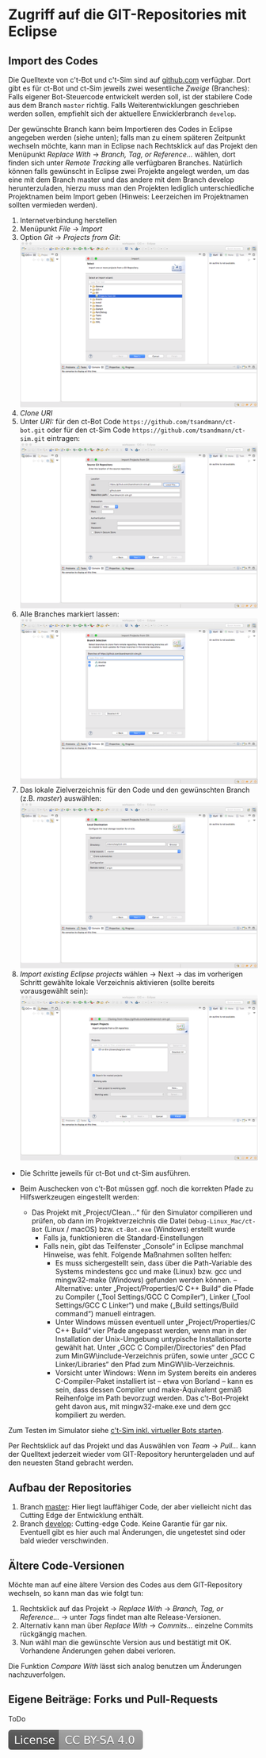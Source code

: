 # Zugriff auf die GIT-Repositories mit Eclipse

## Import des Codes

Die Quelltexte von c't-Bot und c't-Sim sind auf [github.com](https://github.com) verfügbar. Dort gibt es für ct-Bot und ct-Sim jeweils zwei wesentliche *Zweige* (Branches): Falls eigener Bot-Steuercode entwickelt werden soll, ist der stabilere Code aus dem Branch `master` richtig. Falls Weiterentwicklungen geschrieben werden sollen, empfiehlt sich der aktuellere Enwicklerbranch `develop`.

Der gewünschte Branch kann beim Importieren des Codes in Eclipse angegeben werden (siehe unten); falls man zu einem späteren Zeitpunkt wechseln möchte, kann man in Eclipse nach Rechtsklick auf das Projekt den Menüpunkt *Replace With* -> *Branch, Tag, or Reference...* wählen, dort finden sich unter *Remote Tracking* alle verfügbaren Branches. Natürlich können falls gewünscht in Eclipse zwei Projekte angelegt werden, um das eine mit dem Branch master und das andere mit dem Branch develop herunterzuladen, hierzu muss man den Projekten lediglich unterschiedliche Projektnamen beim Import geben (Hinweis: Leerzeichen im Projektnamen sollten vermieden werden).

1. Internetverbindung herstellen
1. Menüpunkt *File* -> *Import*
1. Option *Git* -> *Projects from Git*:
  ![Image: 'git_import.png'](git_import.png)
1. *Clone URI*
1. Unter *URI:* für den ct-Bot Code `https://github.com/tsandmann/ct-bot.git` oder für den ct-Sim Code `https://github.com/tsandmann/ct-sim.git` eintragen:
  ![Image: 'git_uri.png'](git_uri.png)
1. Alle Branches markiert lassen:
  ![Image: 'git_branches.png'](git_branches.png)
1. Das lokale Zielverzeichnis für den Code und den gewünschten Branch (z.B. *master*) auswählen:
  ![Image: 'git_destination.png'](git_destination.png)
1. *Import existing Eclipse projects* wählen -> Next -> das im vorherigen Schritt gewählte lokale Verzeichnis aktivieren (sollte bereits vorausgewählt sein):
  ![Image: 'git_project.png'](git_project.png)

* Die Schritte jeweils für ct-Bot und ct-Sim ausführen.

* Beim Auschecken von c't-Bot müssen ggf. noch die korrekten Pfade zu Hilfswerkzeugen eingestellt werden:
  * Das Projekt mit „Project/Clean...“ für den Simulator compilieren und prüfen, ob dann im Projektverzeichnis die Datei `Debug-Linux_Mac/ct-Bot` (Linux / macOS) bzw. `ct-Bot.exe` (Windows) erstellt wurde
    * Falls ja, funktionieren die Standard-Einstellungen
    * Falls nein, gibt das Teilfenster „Console“ in Eclipse manchmal Hinweise, was fehlt. Folgende Maßnahmen sollten helfen:
      * Es muss sichergestellt sein, dass über die Path-Variable des Systems mindestens gcc und make (Linux) bzw. gcc und mingw32-make (Windows) gefunden werden können. – Alternative: unter „Project/Properties/C C++ Build“ die Pfade zu Compiler („Tool Settings/GCC C Compiler“), Linker („Tool Settings/GCC C Linker“) und make („Build settings/Build command“) manuell eintragen.
      * Unter Windows müssen eventuell unter „Project/Properties/C C++ Build“ vier Pfade angepasst werden, wenn man in der Installation der Unix-Umgebung untypische Installationsorte gewählt hat. Unter „GCC C Compiler/Directories“ den Pfad zum MinGW\include-Verzeichnis prüfen, sowie unter „GCC C Linker/Libraries“ den Pfad zum MinGW\lib-Verzeichnis.
      * Vorsicht unter Windows: Wenn im System bereits ein anderes C-Compiler-Paket installiert ist – etwa von Borland – kann es sein, dass dessen Compiler und make-Äquivalent gemäß Reihenfolge im Path bevorzugt werden. Das c't-Bot-Projekt geht davon aus, mit mingw32-make.exe und dem gcc kompiliert zu werden.

Zum Testen im Simulator siehe [c't-Sim inkl. virtueller Bots starten](../InstallationsanleitungR23/InstallationsanleitungR23.md#ct-Sim-und-virtuelle-Bots-starten).

Per Rechtsklick auf das Projekt und das Auswählen von *Team* -> *Pull...* kann der Quelltext jederzeit wieder vom GIT-Repository heruntergeladen und auf den neuesten Stand gebracht werden.

## Aufbau der Repositories

1. Branch [master](https://github.com/tsandmann/ct-bot/tree/master): Hier liegt lauffähiger Code, der aber vielleicht nicht das Cutting Edge der Entwicklung enthält.
1. Branch [develop](https://github.com/tsandmann/ct-bot/tree/develop): Cutting-edge Code. Keine Garantie für gar nix. Eventuell gibt es hier auch mal Änderungen, die ungetestet sind oder bald wieder verschwinden.

## Ältere Code-Versionen

Möchte man auf eine ältere Version des Codes aus dem GIT-Repository wechseln, so kann man das wie folgt tun:

1. Rechtsklick auf das Projekt -> *Replace With* -> *Branch, Tag, or Reference...* -> unter *Tags* findet man alte Release-Versionen.
1. Alternativ kann man über *Replace With* -> *Commits...* einzelne Commits rückgängig machen.
1. Nun wähl man die gewünschte Version aus und bestätigt mit OK. Vorhandene Änderungen gehen dabei verloren.

Die Funktion *Compare With* lässt sich analog benutzen um Änderungen nachzuverfolgen.

## Eigene Beiträge: Forks und Pull-Requests

ToDo

[![License: CC BY-SA 4.0](../../License.svg)](https://creativecommons.org/licenses/by-sa/4.0/)
